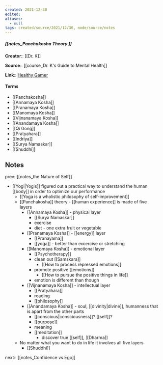 ```yaml
---
created: 2021-12-30 
edited: 
aliases:
  - null
tags: created/source/2021/12/30, node/source/notes
---
```


##### [[notes_Panchakosha Theory ]]
**Creator**:: [[Dr. K]]
 
**Source**:: [[course_Dr. K's Guide to Mental Health]]

**Link**:: [Healthy Gamer](https://coaching.healthygamer.gg/guide/lessons/panchakosha-theory)

#### Terms
- [[Panchakosha]]
- [[Annamaya Kosha]]
- [[Pranamaya Kosha]]
- [[Manomaya Kosha]]
- [[Vijnanamaya Kosha]]
- [[Anandamaya Kosha]]
- [[Qi Gong]]
- [[Pratyahara]]
- [[Indriya]]
- [[Surya Namaskar]]
- [[Shuddhi]]

## Notes
prev::[[notes_the Nature of Self]] 
- [[Yogi|Yogis]] figured out a practical way to understand the human [[body]] in order to optimize our performance
	- [[Yoga is a wholistic philosophy of self-improvement]]
	- [[Panchakosha]] theory - [[human experience]] is made of five layers
		- [[Annamaya Kosha]] - physical layer
			- [[Surya Namaskar]]
			- exercise
			- diet - one extra fruit or vegetable
		- [[Pranamaya Kosha]] - [[energy]] layer
			- [[Pranayama]]
			- [[yoga]] - better than excercise or stretching
		- [[Manomaya Kosha]] - emotional layer
			- [[Psychotherapy]]
			- clean out [[Samskara]]
				- [[How to process repressed emotions]]
			- promote positive [[emotions]]
				- [[How to pursue the positive things in life]]
			- emotion is different than though
		- [[Vijnanamaya Kosha]] - intellectual layer
			- [[Pratyahara]]
			- reading
			- [[philosophy]]
		- [[Anandamaya Kosha]] - soul, [[divinity|divine]], humanness that is apart from the other parts
			- [[conscious|consciousness]]? [[self]]?
			- [[purpose]]
			- meaning
			- [[meditation]]
				- discover true [[self]], [[Dharma]]
	- No matter what you want to do in life it involves all five layers
		- [[Shuddhi]] 

next:: [[notes_Confidence vs Ego]]